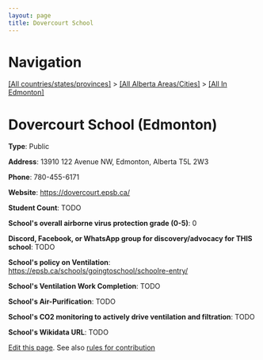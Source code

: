 ```yaml
---
layout: page
title: Dovercourt School
---
```

# Navigation

[[All countries/states/provinces]](../../..) > [[All Alberta Areas/Cities]](../..) > [[All In Edmonton]](..)

# Dovercourt School (Edmonton)

**Type**: Public

**Address**: 13910 122 Avenue NW, Edmonton, Alberta T5L 2W3

**Phone**: 780-455-6171

**Website**: <https://dovercourt.epsb.ca/>

**Student Count**: TODO

**School's overall airborne virus protection grade (0-5)**: 0

**Discord, Facebook, or WhatsApp group for discovery/advocacy for THIS school**: TODO

**School's policy on Ventilation**: <https://epsb.ca/schools/goingtoschool/schoolre-entry/>

**School's Ventilation Work Completion**: TODO

**School's Air-Purification**: TODO

**School's CO2 monitoring to actively drive ventilation and filtration**: TODO

**School's Wikidata URL**: TODO


[Edit this page](https://github.com/ventilate-schools/AB/edit/main/./Edmonton/Dovercourt_School.md). See also [rules for contribution](../../../contribution-rules/)